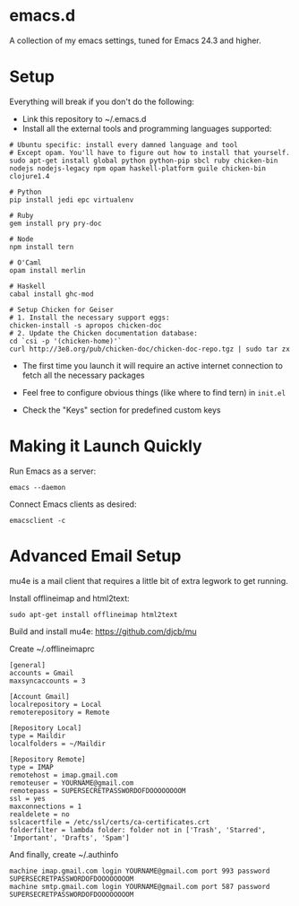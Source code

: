 emacs.d
=======

A collection of my emacs settings, tuned for Emacs 24.3 and higher.

Setup
=====

Everything will break if you don't do the following:

* Link this repository to ~/.emacs.d
* Install all the external tools and programming languages supported:

```
# Ubuntu specific: install every damned language and tool
# Except opam. You'll have to figure out how to install that yourself.
sudo apt-get install global python python-pip sbcl ruby chicken-bin nodejs nodejs-legacy npm opam haskell-platform guile chicken-bin clojure1.4

# Python
pip install jedi epc virtualenv

# Ruby
gem install pry pry-doc

# Node
npm install tern

# O'Caml
opam install merlin

# Haskell
cabal install ghc-mod

# Setup Chicken for Geiser
# 1. Install the necessary support eggs:
chicken-install -s apropos chicken-doc
# 2. Update the Chicken documentation database:
cd `csi -p '(chicken-home)'`
curl http://3e8.org/pub/chicken-doc/chicken-doc-repo.tgz | sudo tar zx
```

* The first time you launch it will require an active internet connection to fetch all the necessary packages

* Feel free to configure obvious things (like where to find tern) in `init.el`

* Check the "Keys" section for predefined custom keys

Making it Launch Quickly
========================

Run Emacs as a server:

```
emacs --daemon
```

Connect Emacs clients as desired:

```
emacsclient -c
```

Advanced Email Setup
====================

mu4e is a mail client that requires a little bit of extra legwork to get running.

Install offlineimap and html2text:

```
sudo apt-get install offlineimap html2text
```

Build and install mu4e:
https://github.com/djcb/mu

Create ~/.offlineimaprc

```
[general]
accounts = Gmail
maxsyncaccounts = 3

[Account Gmail]
localrepository = Local
remoterepository = Remote

[Repository Local]
type = Maildir
localfolders = ~/Maildir

[Repository Remote]
type = IMAP
remotehost = imap.gmail.com
remoteuser = YOURNAME@gmail.com
remotepass = SUPERSECRETPASSWORDOFDOOOOOOOOM
ssl = yes
maxconnections = 1
realdelete = no
sslcacertfile = /etc/ssl/certs/ca-certificates.crt
folderfilter = lambda folder: folder not in ['Trash', 'Starred', 'Important', 'Drafts', 'Spam']
```

And finally, create ~/.authinfo

```
machine imap.gmail.com login YOURNAME@gmail.com port 993 password SUPERSECRETPASSWORDOFDOOOOOOOOM
machine smtp.gmail.com login YOURNAME@gmail.com port 587 password SUPERSECRETPASSWORDOFDOOOOOOOOM
```

